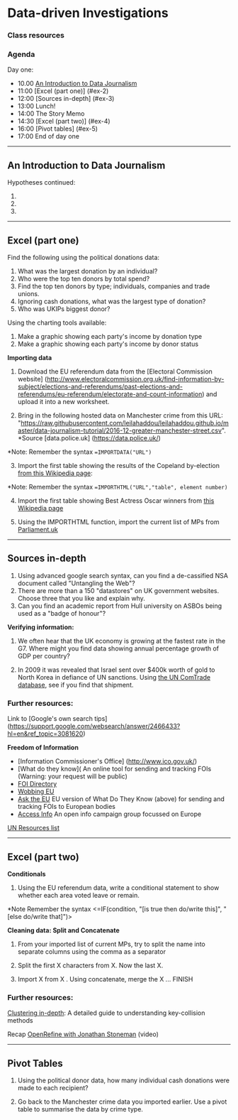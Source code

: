 # Data-driven Investigations

### Class resources

### Agenda

Day one:

* 10.00 [An Introduction to Data Journalism](#ex-1)
* 11:00 [Excel (part one)] (#ex-2)
* 12:00 [Sources in-depth] (#ex-3)
* 13:00 Lunch! 
* 14:00 The Story Memo
* 14:30 [Excel (part two)] (#ex-4)
* 16:00 [Pivot tables] (#ex-5)
* 17:00 End of day one

------------------------------------------------------------------------------------------------------------
## <a name="ex-1"></a>An Introduction to Data Journalism

Hypotheses continued: 

1. 
2.
3.

-------------------------------------------------------------------------------------------------------------
## <a name="ex-2"></a>Excel (part one)

Find the following using the political donations data:

1. What was the largest donation by an individual?
2. Who were the top ten donors by total spend? 
3. Find the top ten donors by type; individuals, companies and trade unions.
4. Ignoring cash donations, what was the largest type of donation?
5. Who was UKIPs biggest donor?


Using the charting tools available:

1. Make a graphic showing each party's income by donation type
2. Make a graphic showing each party's income by donor status

**Importing data**

1. Download the EU referendum data from the [Electoral Commission website] (http://www.electoralcommission.org.uk/find-information-by-subject/elections-and-referendums/past-elections-and-referendums/eu-referendum/electorate-and-count-information) and upload it into a new worksheet.

2. Bring in the following hosted data on Manchester crime from this URL: "https://raw.githubusercontent.com/leilahaddou/leilahaddou.github.io/master/data-journalism-tutorial/2016-12-greater-manchester-street.csv". *Source [data.police.uk] (https://data.police.uk/)

*Note: Remember the syntax `=IMPORTDATA("URL")`

3. Import the first table showing the results of the Copeland by-election [from this Wikipedia page](https://en.wikipedia.org/wiki/Copeland_by-election,_2017):

*Note: Remember the syntax `=IMPORTHTML("URL","table", element number)`

4. Import the first table showing Best Actress Oscar winners from [this Wikipedia page](https://en.wikipedia.org/wiki/List_of_Academy_Award_Best_Actress_winners_by_age)

5. Using the IMPORTHTML function, import the current list of MPs from [Parliament.uk](http://www.parliament.uk/mps-lords-and-offices/mps/)

---------------------------------------------------------------------------------------------------------------
## <a name="ex-3"></a>Sources in-depth

1. Using advanced google search syntax, can you find a de-cassified NSA document called "Untangling the Web"?
2. There are more than a 150 "datastores" on UK government websites. Choose three that you like and explain why. 
3. Can you find an academic report from Hull university on ASBOs being used as a "badge of honour"?

**Verifying information:**

1. We often hear that the UK economy is growing at the fastest rate in the G7. Where might you find data showing annual percentage growth of GDP per country? 

2. In 2009 it was revealed that Israel sent over $400k worth of gold to North Korea in defiance of UN sanctions. Using [the UN ComTrade database](https://comtrade.un.org/data/), see if you find that shipment.


### Further resources:

Link to [Google's own search tips] (https://support.google.com/websearch/answer/2466433?hl=en&ref_topic=3081620)

**Freedom of Information**

* [Information Commissioner's Office] (http://www.ico.gov.uk/)
* [What do they know]( An online tool for sending and tracking FOIs (Warning: your request will be public)
* [FOI Directory](http://www.foi.directory/)
* [Wobbing EU](www.wobbing.eu)
* [Ask the EU](www.asktheeu.org) EU version of What Do They Know (above) for sending and tracking FOIs to European bodies
* [Access Info](https://www.access-info.org/) An open info campaign group focussed on Europe 

[UN Resources list](http://research.un.org/en/un-resources)


-----------------------------------------------------------------------------------------------------------------
## <a name="ex-4"></a>Excel (part two)

**Conditionals**

1. Using the EU referendum data, write a conditional statement to show whether each area voted leave or remain.

*Note Remember the syntax <=IF(condition, "[is true then do/write this]", "[else do/write that]")>

**Cleaning data: Split and Concatenate**

1. From your imported list of current MPs, try to split the name into separate columns using the comma as a separator 

2. Split the first X characters from X. Now the last X. 

2. Import X from X . Using concatenate, merge the X ... FINISH

### Further resources:

[Clustering in-depth](https://github.com/OpenRefine/OpenRefine/wiki/Clustering-In-Depth): A detailed guide to understanding key-collision methods

Recap [OpenRefine with Jonathan Stoneman](http://www.tcij.org/node/1471) (video)

---------------------------------------------------------------------------------------------------
## <a name="ex-5"></a>Pivot Tables

1. Using the political donor data, how many individual cash donations were made to each recipient? 

2. Go back to the Manchester crime data you imported earlier. Use a pivot table to summarise the data by crime type.


